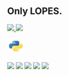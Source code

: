 ## Only LOPES.
 <div>
 <a href="https://github.com/THELopes7K">
  <img height="180em" src="https://github-readme-stats.vercel.app/api?username=THELopes7K&layout=compact&show_icons=true&theme=dark&include_all_commits=true&count_private=true"/>   <img height="180em" src="https://github-readme-stats.vercel.app/api/top-langs/?username=THELopes7K&layout=compact&langs_count=7&theme=dark"/>
 </div>
 <div style="display: inline_block"><br>
 <img align="center" alt="Lopes-Py" height="30" width="40" src="https://raw.githubusercontent.com/devicons/devicon/master/icons/python/python-original.svg">
</div>
  
 ###
 
<div> 
<a href="https://discord.gg/ne7k" target="_blank"><img src="https://img.shields.io/badge/Discord-7289DA?style=for-the-badge&logo=discord&logoColor=black" target="_blank"></a> 
<a href = "mailto:aandrew.loopes@gmail.com"><img src="https://img.shields.io/badge/-Gmail-%23333?style=for-the-badge&logo=gmail&logoColor=black" target="_blank"></a>
<a href="https://instagram.com/Lopes7K" target="_blank"><img src="https://img.shields.io/badge/-Instagram-%23E4405F?style=for-the-badge&logo=instagram&logoColor=black" target"_blank"></a>
<a href="https://www.twitch.tv/Lopes7K" target="_blank"><img src="https://img.shields.io/badge/Twitch-9146FF?style=for-the-badge&logo=twitch&logoColor=black" target="_blank"></a>
<a href="https://www.youtube.com/channel/UCVowd8xIQ1zIeAmdSQngPIQ" target="_blank"><img src="https://img.shields.io/badge/YouTube-FF0000?style=for-the-badge&logo=youtube&logoColor=black" target="_blank"></a>
</div>
